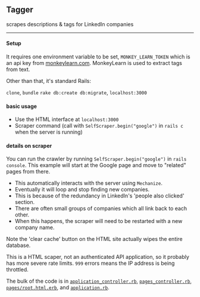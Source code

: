 ## Tagger

scrapes descriptions & tags for LinkedIn companies 

------

#### Setup

It requires one environment variable to be set, `MONKEY_LEARN_TOKEN` which is an api key from
[monkeylearn.com](http://monkeylearn.com). MonkeyLearn is used to extract tags from text.

Other than that, it's standard Rails:

`clone`, `bundle` `rake db:create db:migrate`, `localhost:3000`

#### basic usage

  - Use the HTML interface at `localhost:3000`
  - Scraper command (call with `SelfScraper.begin("google")` in `rails c` when the server is running)

#### details on scraper

You can run the crawler by running `SelfScraper.begin("google")` in `rails console`. This example will start
at the Google  page and move to "related" pages from there.
- This automatically interacts with the server using `Mechanize`.
- Eventually it will loop and stop finding new companies.
- This is because of the redundancy in LinkedIn's 'people also clicked' section.
- There are often small groups of companies which all link back to each other.
- When this happens, the scraper will need to be restarted with a new company name. 

Note the 'clear cache' button on the HTML site actually wipes the
entire database.  

This is a HTML scaper, not an authenticated API application, so it probably has
more severe rate limits. `999` errors means the IP address is being throttled. 

The bulk of the code is in [`application_controller.rb`](https://github.com/MaxPleaner/tagger/blob/master/app/controllers/application_controller.rb),
[`pages_controller.rb`](https://github.com/MaxPleaner/tagger/blob/master/app/controllers/pages_controller.rb),
[`pages/root.html.erb`](https://github.com/MaxPleaner/tagger/blob/master/app/views/pages/root.html.erb),
and [`application.rb`](https://github.com/MaxPleaner/tagger/blob/master/config/application.rb).